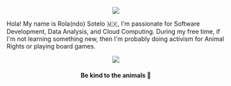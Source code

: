 <p align="center">
<a href="https://git.io/streak-stats">
  <img align="center" src="https://github-readme-streak-stats.herokuapp.com?user=rolasotelo&theme=vue-dark&hide_border=true" />
</a>
</p>

Hola! My name is Rola(ndo) Sotelo 🇲🇽, I'm passionate for Software Development, Data Analysis, and Cloud Computing. During my free time, if I'm not learning something new, then I'm probably doing activism for Animal Rights or playing board games.

<!-- - 🔭 I’m currently working on Milpa, an online card game.
- 🌱 I’m currently learning about Data Analysis and Cloud Computing. -->

<p align="center">
<a href="https://github.com/anuraghazra/github-readme-stats">
  <img align="center" src="https://github-readme-stats.vercel.app/api/top-langs/?username=rolasotelo&layout=compact" />
</a>
</p>

<h4 align="center"> Be kind to the animals 🐖 </h4>
